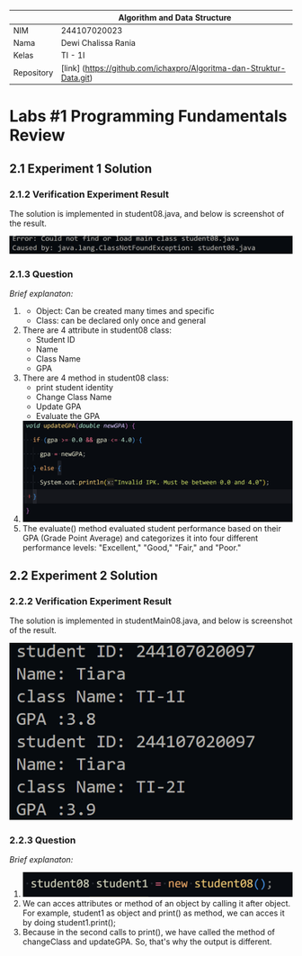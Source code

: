 |  | Algorithm and Data Structure |
|--|--|
| NIM |  244107020023|
| Nama |  Dewi Chalissa Rania |
| Kelas | TI - 1I |
| Repository | [link] (https://github.com/ichaxpro/Algoritma-dan-Struktur-Data.git) |

# Labs #1 Programming Fundamentals Review

## 2.1 Experiment 1 Solution
### 2.1.2 Verification Experiment Result
The solution is implemented in student08.java, and below is screenshot of the result.

![Screenshot](../Jobsheet_2/img/verification.png)

### 2.1.3 Question
*Brief explanaton:* 
1. - Object: Can be created many times and specific
   - Class: can be declared only once and general
2. There are 4 attribute in student08 class:
   - Student ID
   - Name
   - Class Name
   - GPA
3. There are 4 method in student08 class:
   - print student identity
   - Change Class Name
   - Update GPA
   - Evaluate the GPA
4. ![Screenshot](../Jobsheet_2/img/updateGPA.png)
5. The evaluate() method  evaluated student performance based on their GPA (Grade Point Average) and categorizes it into four different performance levels: "Excellent," "Good," "Fair," and "Poor."

## 2.2 Experiment 2 Solution
### 2.2.2 Verification Experiment Result
The solution is implemented in studentMain08.java, and below is screenshot of the result.

![Screenshot](../Jobsheet_2/img/verification2.png)

### 2.2.3 Question
*Brief explanaton:* 
1. ![Screenshot](../Jobsheet_2/img/soal1_experiment2.png)
2. We can acces attributes or method of an object by calling it after object. For example, student1 as object and print() as method, we can acces it by doing student1.print();  
3. Because in the second calls to print(), we have called the method of changeClass and updateGPA. So, that's why the output is different.
